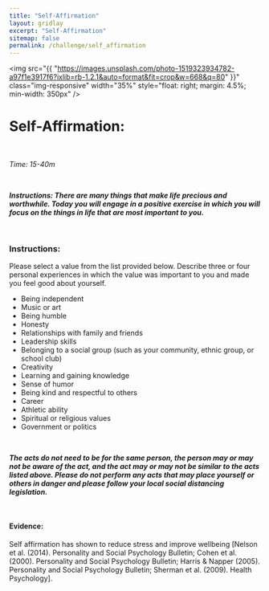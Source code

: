 ```yaml
---
title: "Self-Affirmation"
layout: gridlay
excerpt: "Self-Affirmation"
sitemap: false
permalink: /challenge/self_affirmation 
---
```



<img src="{{ "https://images.unsplash.com/photo-1519323934782-a97f1e3917f6?ixlib=rb-1.2.1&auto=format&fit=crop&w=668&q=80" }}" class="img-responsive" width="35%" style="float: right; margin: 4.5%; min-width: 350px" />


# Self-Affirmation: 

&nbsp;

*Time: 15-40m*

&nbsp;

***Instructions: There are many things that make life precious and worthwhile. Today you will engage in a positive exercise in which you will focus on the things in life that are most important to you.***

&nbsp;
&nbsp;
&nbsp;

### Instructions:
Please select a value from the list provided below. Describe three or four personal experiences in which the value was important to you and made you feel good about yourself.

- Being independent 
- Music or art
- Being humble
- Honesty
- Relationships with family and friends 
- Leadership skills 
- Belonging to a social group (such as your community, ethnic group, or school club) 
- Creativity 
- Learning and gaining knowledge 
- Sense of humor 
- Being kind and respectful to others 
- Career 
- Athletic ability 
- Spiritual or religious values 
- Government or politics 


&nbsp;
&nbsp;

***The acts do not need to be for the same person, the person may or may not be aware of the act, and the act may or may not be similar to the acts listed above. Please do not perform any acts that may place yourself or others in danger and please follow your local social distancing legislation.***

&nbsp;
&nbsp;
&nbsp;

#### Evidence: 
Self affirmation has shown to reduce stress and improve wellbeing [Nelson et al. (2014). Personality and Social Psychology Bulletin; Cohen et al. (2000). Personality and Social Psychology Bulletin; Harris & Napper (2005). Personality and Social Psychology Bulletin; Sherman et al. (2009). Health Psychology].

&nbsp;
&nbsp;
